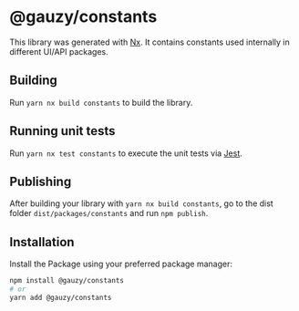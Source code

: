 # @gauzy/constants

This library was generated with [Nx](https://nx.dev). It contains constants used internally in different UI/API packages.

## Building

Run `yarn nx build constants` to build the library.

## Running unit tests

Run `yarn nx test constants` to execute the unit tests via [Jest](https://jestjs.io).

## Publishing

After building your library with `yarn nx build constants`, go to the dist folder `dist/packages/constants` and run `npm publish`.

## Installation

Install the Package using your preferred package manager:

```bash
npm install @gauzy/constants
# or
yarn add @gauzy/constants
```
